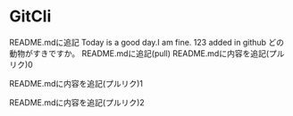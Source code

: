 # GitCli
README.mdに追記
Today is a good day.I am fine. 
123 added in github
どの動物がすきですか。
README.mdに追記(pull)
README.mdに内容を追記(プルリク)0

README.mdに内容を追記(プルリク)1

README.mdに内容を追記(プルリク)2
